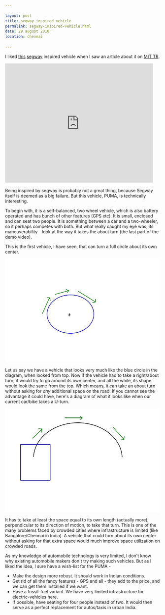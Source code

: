 ```yaml
---

layout: post
title: segway inspired vehicle
permalink: segway-inspired-vehicle.html
date: 29 august 2010
location: chennai

---
```


I liked [this](http://www.segway.com/puma/) [segway](http://en.wikipedia.org/wiki/Segway_PT) inspired vehicle when I saw an article about it on [MIT TR](http://www.technologyreview.com/blog/energy/25638/).   

<object width="480" height="385"><param name="movie" value="http://www.youtube.com/v/UcS8stGOGCo?fs=1&amp;hl=en_US"></param><param name="allowFullScreen" value="true"></param><param name="allowscriptaccess" value="always"></param><embed src="http://www.youtube.com/v/UcS8stGOGCo?fs=1&amp;hl=en_US" type="application/x-shockwave-flash" allowscriptaccess="always" allowfullscreen="true" width="480" height="385"></embed></object>

Being inspired by segway is probably not a great thing, because Segway itself is deemed as a big failure. But this vehicle, PUMA, is technically interesting. 

To begin with, it is a self-balanced, two wheel vehicle, which is also battery operated and has bunch of other features (GPS etc). It is small, enclosed and can seat two people. It is something between a car and a two-wheeler, so it perhaps competes with both. But what really caught my eye was, its maneuverability - look at the way it takes the about turn (the last part of the demo video).

This is the first vehicle, I have seen, that can turn a full circle about its own center.   

![diagram](images/diagram-002.jpg)

Let us say we have a vehicle that looks very much like the blue circle in the diagram, when looked from top. Now if the vehicle had to take a right/about turn, it would try to go around its own center, and all the while, its shape would look the same from the top. Which means, it can take an about turn without asking for _any_ additional space on the road. If you cannot see the advantage it could have, here's a diagram of what it looks like when our current car/bike takes a U-turn.

![diagram](images/diagram-001.jpg) 

It has to take at least the space equal to its own length (actually more), perpendicular to its direction of motion, to take that turn. This is one of the many problems faced by crowded cities where infrastructure is limited (like Bangalore/Chennai in India). A vehicle that could turn about its own center without asking for that extra space would much improve space utilization on crowded roads.  

As my knowledge of automobile technology is very limited, I don't know why existing automobile makers don't try making such vehicles. But as I liked the idea, I sure have a wish-list for the PUMA -

- Make the design more robust. It should work in Indian conditions.
- Get rid of all the fancy features - GPS and all - they add to the price, and we can get them installed if we want. 
- Have a fossil-fuel variant. We have very limited infrastructure for electric-vehicles here.
- If possible, have seating for four people instead of two. It would then serve as a perfect replacement for autos/taxis in urban India.

